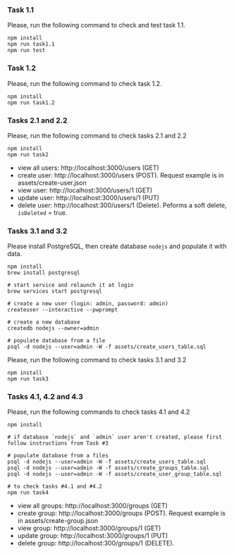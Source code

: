 ### Task 1.1

Please, run the following command to check and test task 1.1.
```
npm install
npm run task1.1
npm run test
```

### Task 1.2

Please, run the following command to check task 1.2.
```
npm install
npm run task1.2
```

### Tasks 2.1 and 2.2

Please, run the following command to check tasks 2.1 and 2.2
```
npm install
npm run task2
```
- view all users: http://localhost:3000/users (GET) 
- create user: http://localhost:3000/users (POST). Request example is in assets/create-user.json
- view user: http://localhost:3000/users/1 (GET)
- update user: http://localhost:3000/users/1 (PUT)
- delete user: http://localhost:300/users/1 (Delete). Peforms a soft delete, `isDeleted` = true.

### Tasks 3.1 and 3.2

Please install PostgreSQL, then create database `nodejs` and populate it with data.

```
npm install
brew install postgresql

# start service and relaunch it at login
brew services start postgresql

# create a new user (login: admin, password: admin)
createuser --interactive --pwprompt

# create a new database
createdb nodejs --owner=admin

# populate database from a file
psql -d nodejs --user=admin -W -f assets/create_users_table.sql
```

Please, run the following command to check tasks 3.1 and 3.2
```
npm install
npm run task3
```

### Tasks 4.1, 4.2 and 4.3

Please, run the following commands to check tasks 4.1 and 4.2

```
npm install

# if database `nodejs` and `admin` user aren't created, please first follow instructions from Task #3

# populate database from a files
psql -d nodejs --user=admin -W -f assets/create_users_table.sql
psql -d nodejs --user=admin -W -f assets/create_groups_table.sql
psql -d nodejs --user=admin -W -f assets/create_user_group_table.sql

# to check tasks #4.1 and #4.2
npm run task4
```
- view all groups: http://localhost:3000/groups (GET) 
- create group: http://localhost:3000/groups (POST). Request example is in assets/create-group.json
- view group: http://localhost:3000/groups/1 (GET)
- update group: http://localhost:3000/groups/1 (PUT)
- delete group: http://localhost:300/groups/1 (DELETE).
